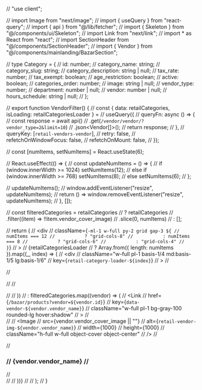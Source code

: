 // "use client";

// import Image from "next/image";
// import { useQuery } from "react-query";
// import { api } from "@/lib/fetcher";
// import { Skeleton } from "@/components/ui/Skeleton";
// import Link from "next/link";
// import \* as React from "react";
// import SectionHeader from "@/components/SectionHeader";
// import { Vendor } from "@/components/mainlanding/BazarSection";

// type Category = {
// id: number;
// category_name: string;
// category_slug: string;
// category_description: string | null;
// tax_rate: number;
// tax_exempt: boolean;
// age_restriction: boolean;
// active: boolean;
// categories_order: number;
// image: string | null;
// vendor_type: number;
// department: number | null;
// vendor: number | null;
// hours_schedule: string | null;
// };

// export function VendorFilter() {
// const { data: retailCategories, isLoading: retailCategoriesLoader } =
// useQuery({
// queryFn: async () => {
// const response = await api()
// .get(`/vendor/vendor/?vendor_type=2&limit=10`)
// .json<Vendor[]>();
// return response;
// },
// queryKey: [`retail-vendors-vendor`],
// retry: false,
// refetchOnWindowFocus: false,
// refetchOnMount: false,
// });

// const [numItems, setNumItems] = React.useState(6);

// React.useEffect(() => {
// const updateNumItems = () => {
// if (window.innerWidth >= 1024) setNumItems(12);
// else if (window.innerWidth >= 768) setNumItems(8);
// else setNumItems(6);
// };

// updateNumItems();
// window.addEventListener("resize", updateNumItems);
// return () => window.removeEventListener("resize", updateNumItems);
// }, []);

// const filteredCategories = retailCategories
// ? retailCategories
// .filter((item) => !!item.vendor_cover_image)
// .slice(0, numItems)
// : [];

// return (
// <div
// className={`-ml-1 w-full py-2 grid gap-3 ${
//         numItems === 12
//           ? "grid-cols-8"
//           : numItems === 8
//           ? "grid-cols-6"
//           : "grid-cols-4"
//       }`}
// >
// {retailCategoriesLoader
// ? Array.from({ length: numItems }).map((\_, index) => (
// <div
// className="w-full pl-1 basis-1/4 md:basis-1/5 lg:basis-1/6"
// key={`retail-category-loader-${index}`}
// >
// <div className="inline-flex flex-col items-center gap-3 cursor-pointer">
// <Skeleton className="relative h-32 w-32 2xl:h-36 2xl:w-36 overflow-hidden bg-gray-200 rounded-lg" />

// <Skeleton className="text-sm font-semibold text-center h-8 w-full max-w-[200px] line-clamp-1" />
// </div>
// </div>
// ))
// : filteredCategories.map((vendor) => (
// <Link
// href={`/bazar/products?vendor=${vendor.id}`}
// key={`data-vendor-${vendor.vendor_name}`}
// className="w-full pl-1 bg-gray-100 rounded-lg hover:shadow"
// >
// <div className="flex flex-col items-center gap-3 cursor-pointer max-w-fit w-full mx-auto py-2">
// <picture className="relative h-16 w-16 sm:h-28 sm:w-28 overflow-hidden bg-gray-100 rounded-lg">
// <Image
// src={vendor.vendor_cover_image || ""}
// alt={`retail-vendor-img-${vendor.vendor_name}`}
// width={1000}
// height={1000}
// className="h-full w-full object-cover object-center"
// />
// </picture>

// <h3 className="text-sm font-medium text-center max-w-[200px] line-clamp-1">
// {vendor.vendor_name}
// </h3>
// </div>
// </Link>
// ))}
// </div>
// );
// }
